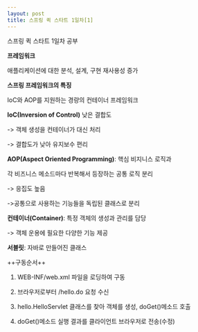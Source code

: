 ```yaml
---
layout: post
title: 스프링 퀵 스타트 1일차[1]
---
```


스프링 퀵 스타트 1일차 공부

**프레임워크**

애플리케이션에 대한 분석, 설계, 구현 재사용성 증가

**스프링 프레임워크의 특징**

IoC와 AOP를 지원하는 경량의 컨테이너 프레임워크

**IoC(Inversion of Control)**
낮은 결합도

-> 객체 생성을 컨테이너가 대신 처리

-> 결합도가 낮아 유지보수 편리

**AOP(Aspect Oriented Programming)**: 핵심 비지니스 로직과

각 비즈니스 메소드마다 반복해서 등장하는 공통 로직 분리

-> 응집도 높음

->공통으로 사용하는 기능들을 독립된 클래스로 분리

**컨테이너(Container)**: 특정 객체의 생성과 관리를 담당

-> 객체 운용에 필요한 다양한 기능 제공

**서블릿**: 자바로 만들어진 클래스

++구동순서++

1) WEB-INF/web.xml 파일을 로딩하여 구동

2) 브라우저로부터 /hello.do 요청 수신

3) hello.HelloServlet 클래스를 찾아 객체를 생성, doGet()메소드 호출

4) doGet()메소드 실행 결과를 클라이언트 브라우저로 전송(수정)